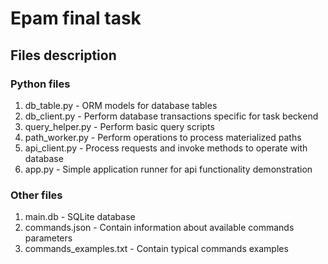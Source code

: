 # Epam final task

## Files description

### Python files
1. db_table.py - ORM models for database tables
2. db_client.py - Perform database transactions specific for task beckend
3. query_helper.py - Perform basic query scripts
4. path_worker.py - Perform operations to process materialized paths
5. api_client.py - Process requests and invoke methods to operate with database
6. app.py - Simple application runner for api functionality demonstration

### Other files
1. main.db - SQLite database
2. commands.json - Contain information about available commands parameters
3. commands_examples.txt - Contain typical commands examples
